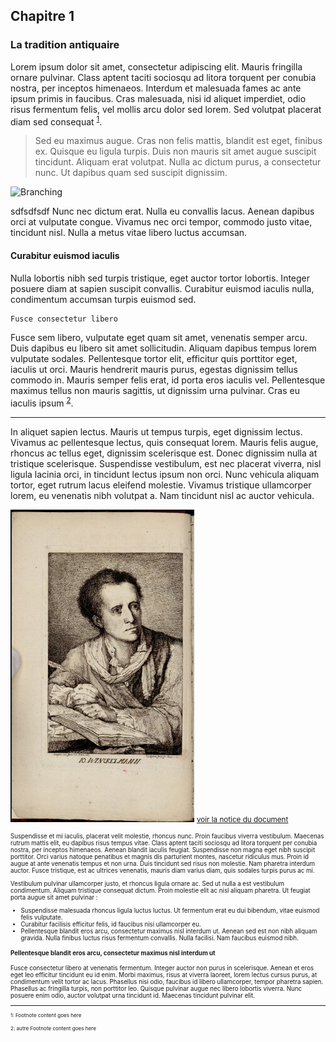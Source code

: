 ## Chapitre 1
### La tradition antiquaire

Lorem ipsum dolor sit amet, consectetur adipiscing elit. Mauris fringilla ornare pulvinar. Class aptent taciti sociosqu ad litora torquent per conubia nostra, per inceptos himenaeos. Interdum et malesuada fames ac ante ipsum primis in faucibus. Cras malesuada, nisi id aliquet imperdiet, odio risus fermentum felis, vel mollis arcu dolor sed lorem. Sed volutpat placerat diam sed consequat <sup>[1](#myfootnote1)</sup>.

> Sed eu maximus augue. Cras non felis mattis, blandit est eget, finibus ex. Quisque eu ligula turpis. Duis non mauris sit amet augue suscipit tincidunt. Aliquam erat volutpat. Nulla ac dictum purus, a consectetur nunc. Ut dapibus quam sed suscipit dignissim.

![Branching](https://www.albion-prints.com/ekmps/shops/albionprint/images/Winkelmann-Monumenti-Antichi-1821-Antique-Print-138-271391-p.jpg)

sdfsdfsdf
Nunc nec dictum erat. Nulla eu convallis lacus. Aenean dapibus orci at vulputate congue. Vivamus nec orci tempor, commodo justo vitae, tincidunt nisl. Nulla a metus vitae libero luctus accumsan.

#### Curabitur euismod iaculis
Nulla lobortis nibh sed turpis tristique, eget auctor tortor lobortis. Integer posuere diam at sapien suscipit convallis. Curabitur euismod iaculis nulla, condimentum accumsan turpis euismod sed.

```txt
Fusce consectetur libero
```

Fusce sem libero, vulputate eget quam sit amet, venenatis semper arcu. Duis dapibus eu libero sit amet sollicitudin. Aliquam dapibus tempus lorem vulputate sodales. Pellentesque tortor elit, efficitur quis porttitor eget, iaculis ut orci. Mauris hendrerit mauris purus, egestas dignissim tellus commodo in. Mauris semper felis erat, id porta eros iaculis vel. Pellentesque maximus tellus non mauris sagittis, ut dignissim urna pulvinar. Cras eu iaculis ipsum <sup>[2](#myfootnote1)</sup>.

* * *

In aliquet sapien lectus. Mauris ut tempus turpis, eget dignissim lectus. Vivamus ac pellentesque lectus, quis consequat lorem. Mauris felis augue, rhoncus ac tellus eget, dignissim scelerisque est. Donec dignissim nulla at tristique scelerisque. Suspendisse vestibulum, est nec placerat viverra, nisl ligula lacinia orci, in tincidunt lectus ipsum non orci. Nunc vehicula aliquam tortor, eget rutrum lacus eleifend molestie. Vivamus tristique ullamcorper lorem, eu venenatis nibh volutpat a. Nam tincidunt nisl ac auctor vehicula.

![Branching](./img/doc1/doc1_1.jpg)
<small><a href="./document1.html">voir la notice du document</a><small>


Suspendisse et mi iaculis, placerat velit molestie, rhoncus nunc. Proin faucibus viverra vestibulum. Maecenas rutrum mattis elit, eu dapibus risus tempus vitae. Class aptent taciti sociosqu ad litora torquent per conubia nostra, per inceptos himenaeos. Aenean blandit iaculis feugiat. Suspendisse non magna eget nibh suscipit porttitor. Orci varius natoque penatibus et magnis dis parturient montes, nascetur ridiculus mus. Proin id augue at ante venenatis tempus et non urna. Duis tincidunt sed risus non molestie. Nam pharetra interdum auctor. Fusce tristique, est ac ultrices venenatis, mauris diam varius diam, quis sodales turpis purus ac mi.

Vestibulum pulvinar ullamcorper justo, et rhoncus ligula ornare ac. Sed ut nulla a est vestibulum condimentum. Aliquam tristique consequat dictum. Proin molestie elit ac nisl aliquam pharetra. Ut feugiat porta augue sit amet pulvinar :
* Suspendisse malesuada rhoncus ligula luctus luctus. Ut fermentum erat eu dui bibendum, vitae euismod felis vulputate.
*  Curabitur facilisis efficitur felis, id faucibus nisi ullamcorper eu.
* Pellentesque blandit eros arcu, consectetur maximus nisl interdum ut. Aenean sed est non nibh aliquam gravida. Nulla finibus luctus risus fermentum convallis. Nulla facilisi. Nam faucibus euismod nibh.

#### Pellentesque blandit eros arcu, consectetur maximus nisl interdum ut

Fusce consectetur libero at venenatis fermentum. Integer auctor non purus in scelerisque. Aenean et eros eget leo efficitur tincidunt eu id enim. Morbi maximus, risus at viverra laoreet, lorem lectus cursus purus, at condimentum velit tortor ac lacus. Phasellus nisi odio, faucibus id libero ullamcorper, tempor pharetra sapien. Phasellus ac fringilla turpis, non porttitor leo. Quisque pulvinar augue nec libero lobortis viverra. Nunc posuere enim odio, auctor volutpat urna tincidunt id. Maecenas tincidunt pulvinar elit.



* * *

<p>
<small>
<a name="myfootnote1">1</a>: Footnote content goes here
</small>
</p>
<p>

<small>
<a name="myfootnote1">2</a>: autre Footnote content goes here
</small>
</p>
